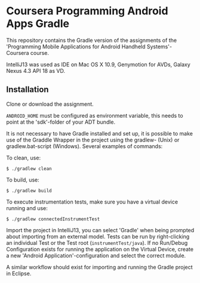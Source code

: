 # Coursera Programming Android Apps Gradle
This repository contains the Gradle version of the assignments of the 'Programming Mobile Applications for Android Handheld Systems'-Coursera course.

IntelliJ13 was used as IDE on Mac OS X 10.9, Genymotion for AVDs, Galaxy Nexus 4.3 API 18 as VD.

## Installation
Clone or download the assignment.

```ANDROID_HOME``` must be configured as environment variable, this needs to point at the 'sdk'-folder of your ADT bundle.

It is not necessary to have Gradle installed and set up, it is possible to make use of the Graddle Wrapper in the project using the gradlew- (Unix) or gradlew.bat-script (Windows).
Several examples of commands:

To clean, use:

    $ ./gradlew clean
    
To build, use:

    $ ./gradlew build
    
To execute instrumentation tests, make sure you have a virtual device running and use:

    $ ./gradlew connectedInstrumentTest

Import the project in IntelliJ13, you can select 'Gradle' when being prompted about importing from an external model. Tests can be run by right-clicking an individual Test or the Test root (```instrumentTest/java```).
If no Run/Debug Configuration exists for running the application on the Virtual Device, create a new 'Android Application'-configuration and select the correct module.

A similar workflow should exist for importing and running the Gradle project in Eclipse.
